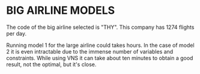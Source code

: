 # BIG AIRLINE MODELS

The code of the big airline selected is "THY". This company has 1274 flights per day.

Running model 1 for the large airline could takes hours. In the case of model 2 it is even intractable due to the immense number of variables and constraints. While using VNS it can take about ten minutes to obtain a good result, not the optimal, but it's close. 
